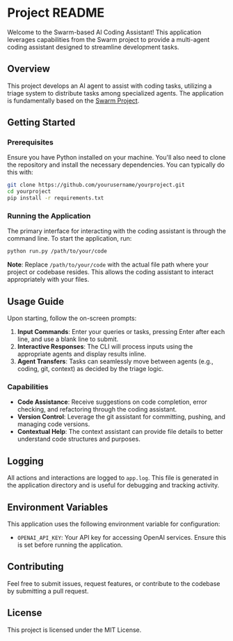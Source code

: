 # Project README

Welcome to the Swarm-based AI Coding Assistant! This application leverages capabilities from the Swarm project to provide a multi-agent coding assistant designed to streamline development tasks.

## Overview

This project develops an AI agent to assist with coding tasks, utilizing a triage system to distribute tasks among specialized agents. The application is fundamentally based on the [Swarm Project](https://github.com/openai/swarm.git).

## Getting Started

### Prerequisites

Ensure you have Python installed on your machine. You'll also need to clone the repository and install the necessary dependencies. You can typically do this with:

```bash
git clone https://github.com/yourusername/yourproject.git
cd yourproject
pip install -r requirements.txt
```

### Running the Application

The primary interface for interacting with the coding assistant is through the command line. To start the application, run:

```bash
python run.py /path/to/your/code
```

**Note**: Replace `/path/to/your/code` with the actual file path where your project or codebase resides. This allows the coding assistant to interact appropriately with your files.

## Usage Guide

Upon starting, follow the on-screen prompts:

1. **Input Commands**: Enter your queries or tasks, pressing Enter after each line, and use a blank line to submit.
2. **Interactive Responses**: The CLI will process inputs using the appropriate agents and display results inline.
3. **Agent Transfers**: Tasks can seamlessly move between agents (e.g., coding, git, context) as decided by the triage logic.

### Capabilities

- **Code Assistance**: Receive suggestions on code completion, error checking, and refactoring through the coding assistant.
- **Version Control**: Leverage the git assistant for committing, pushing, and managing code versions.
- **Contextual Help**: The context assistant can provide file details to better understand code structures and purposes.

## Logging

All actions and interactions are logged to `app.log`. This file is generated in the application directory and is useful for debugging and tracking activity.

## Environment Variables

This application uses the following environment variable for configuration:

- `OPENAI_API_KEY`: Your API key for accessing OpenAI services. Ensure this is set before running the application.

## Contributing

Feel free to submit issues, request features, or contribute to the codebase by submitting a pull request.

## License

This project is licensed under the MIT License.